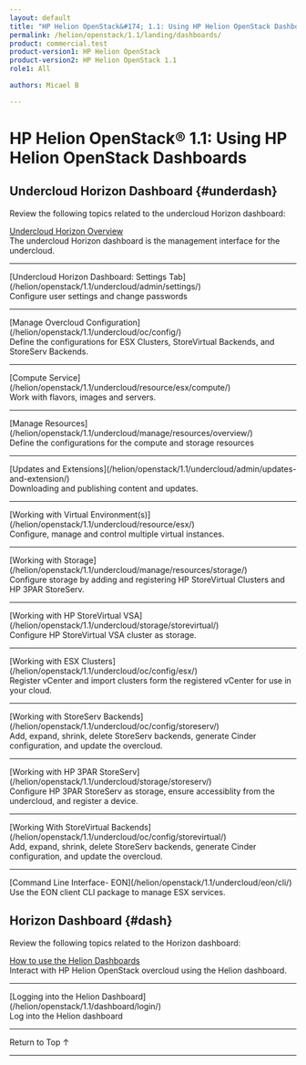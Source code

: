 ```yaml
---
layout: default
title: "HP Helion OpenStack&#174; 1.1: Using HP Helion OpenStack Dashboards"
permalink: /helion/openstack/1.1/landing/dashboards/
product: commercial.test
product-version1: HP Helion OpenStack
product-version2: HP Helion OpenStack 1.1
role1: All

authors: Micael B

---
```

<!--PUBLISHED-->

<script>

function PageRefresh {
onLoad="window.refresh"
}

PageRefresh();

</script>

<!--
<p style="font-size: small;"> <a href="/helion/openstack/1.1/3rd-party-license-agreements/">&#9664; PREV</a> | <a href="/helion/openstack/1.1/">&#9650; UP</a> | NEXT &#9654; </p>
-->

# HP Helion OpenStack&#174; 1.1: Using HP Helion OpenStack Dashboards


## Undercloud Horizon Dashboard {#underdash}

Review the following topics related to the undercloud Horizon dashboard:

[Undercloud Horizon Overview](/helion/openstack/1.1/undercloud/horizon/overview/)
<br />The undercloud Horizon dashboard is the management interface for the undercloud.
<hr />
[Undercloud Horizon Dashboard: Settings Tab](/helion/openstack/1.1/undercloud/admin/settings/)
<br />Configure user settings and change passwords
<hr />
[Manage Overcloud Configuration](/helion/openstack/1.1/undercloud/oc/config/)
<br />Define the configurations for ESX Clusters, StoreVirtual Backends, and StoreServ Backends.
<hr />
[Compute Service](/helion/openstack/1.1/undercloud/resource/esx/compute/)
<br />Work with flavors, images and servers.
<hr />
[Manage Resources](/helion/openstack/1.1/undercloud/manage/resources/overview/)
<br />Define the configurations for the compute and storage resources
<hr />
[Updates and Extensions](/helion/openstack/1.1/undercloud/admin/updates-and-extension/)
<br />Downloading and publishing content and updates.
<hr />
[Working with Virtual Environment(s)](/helion/openstack/1.1/undercloud/resource/esx/)
<br />Configure, manage and control multiple virtual instances.
<hr />
[Working with Storage](/helion/openstack/1.1/undercloud/manage/resources/storage/)
<br />Configure storage by adding and registering HP StoreVirtual Clusters and HP 3PAR StoreServ.
<hr />
[Working with HP StoreVirtual VSA](/helion/openstack/1.1/undercloud/storage/storevirtual/)
<br />Configure HP StoreVirtual VSA cluster as storage.
<hr />
[Working with ESX Clusters](/helion/openstack/1.1/undercloud/oc/config/esx/)
<br />Register vCenter and import clusters form the registered vCenter for use in your cloud.
<hr />
[Working with StoreServ Backends](/helion/openstack/1.1/undercloud/oc/config/storeserv/)
<br />Add, expand, shrink, delete StoreServ backends, generate Cinder configuration, and update the overcloud.
<hr />
[Working with HP 3PAR StoreServ](/helion/openstack/1.1/undercloud/storage/storeserv/)
<br />Configure HP 3PAR StoreServ as storage, ensure accessiblity from the undercloud, and register a device.
<hr />
[Working With StoreVirtual Backends](/helion/openstack/1.1/undercloud/oc/config/storevirtual/)
<br />Add, expand, shrink, delete StoreServ backends, generate Cinder configuration, and update the overcloud.
<hr />
[Command Line Interface- EON](/helion/openstack/1.1/undercloud/eon/cli/)
Use the EON client CLI package to manage ESX services.

## Horizon Dashboard {#dash}

Review the following topics related to the Horizon dashboard:

[How to use the Helion Dashboards](/helion/openstack/1.1/dashboard/how-works/)
<br />Interact with HP Helion OpenStack overcloud using the Helion dashboard.
<hr />
[Logging into the Helion Dashboard](/helion/openstack/1.1/dashboard/login/)
<br />Log into the Helion dashboard
<hr />

<a href="#top" style="padding:14px 0px 14px 0px; text-decoration: none;"> Return to Top &#8593; </a>
 
----
